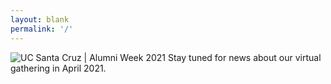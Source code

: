 ```yaml
---
layout: blank
permalink: '/'
---
```


<div class="container-2021">
  <img src="/assets/images/2021/alumni-weekend-2021.svg" alt="UC Santa Cruz | Alumni Week 2021">
  Stay tuned for news about our virtual gathering in April 2021.
</div>



